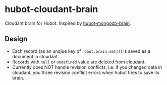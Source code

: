 # hubot-cloudant-brain

Cloudant brain for Hubot. Inspired by [hubot-mongodb-brain](https://github.com/shokai/hubot-mongodb-brain).

## Design

- Each record (as an unqiue key of `robot.brain.set()`) is saved as a document in cloudant.
- Records with `null` or `undefined` value are deleted from cloudant.
- Currently does NOT handle revision conflicts, i.e. if you changed data in cloudant, you'll see revision conflict errors when hubot tries to save its brain.


